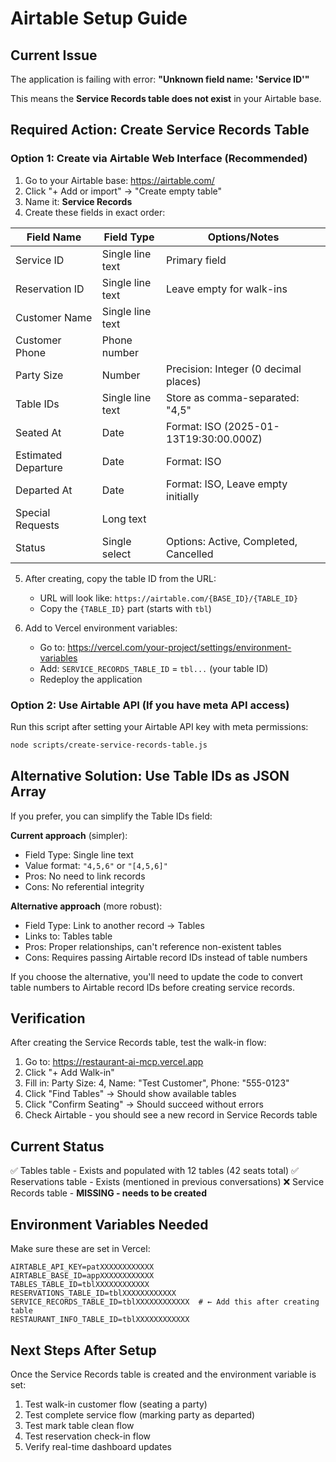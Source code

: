 # Airtable Setup Guide

## Current Issue

The application is failing with error: **"Unknown field name: 'Service ID'"**

This means the **Service Records table does not exist** in your Airtable base.

## Required Action: Create Service Records Table

### Option 1: Create via Airtable Web Interface (Recommended)

1. Go to your Airtable base: https://airtable.com/
2. Click "+ Add or import" → "Create empty table"
3. Name it: **Service Records**
4. Create these fields in exact order:

| Field Name | Field Type | Options/Notes |
|------------|------------|---------------|
| Service ID | Single line text | Primary field |
| Reservation ID | Single line text | Leave empty for walk-ins |
| Customer Name | Single line text | |
| Customer Phone | Phone number | |
| Party Size | Number | Precision: Integer (0 decimal places) |
| Table IDs | Single line text | Store as comma-separated: "4,5" |
| Seated At | Date | Format: ISO (2025-01-13T19:30:00.000Z) |
| Estimated Departure | Date | Format: ISO |
| Departed At | Date | Format: ISO, Leave empty initially |
| Special Requests | Long text | |
| Status | Single select | Options: Active, Completed, Cancelled |

5. After creating, copy the table ID from the URL:
   - URL will look like: `https://airtable.com/{BASE_ID}/{TABLE_ID}`
   - Copy the `{TABLE_ID}` part (starts with `tbl`)

6. Add to Vercel environment variables:
   - Go to: https://vercel.com/your-project/settings/environment-variables
   - Add: `SERVICE_RECORDS_TABLE_ID` = `tbl...` (your table ID)
   - Redeploy the application

### Option 2: Use Airtable API (If you have meta API access)

Run this script after setting your Airtable API key with meta permissions:

```bash
node scripts/create-service-records-table.js
```

## Alternative Solution: Use Table IDs as JSON Array

If you prefer, you can simplify the Table IDs field:

**Current approach** (simpler):
- Field Type: Single line text
- Value format: `"4,5,6"` or `"[4,5,6]"`
- Pros: No need to link records
- Cons: No referential integrity

**Alternative approach** (more robust):
- Field Type: Link to another record → Tables
- Links to: Tables table
- Pros: Proper relationships, can't reference non-existent tables
- Cons: Requires passing Airtable record IDs instead of table numbers

If you choose the alternative, you'll need to update the code to convert table numbers to Airtable record IDs before creating service records.

## Verification

After creating the Service Records table, test the walk-in flow:

1. Go to: https://restaurant-ai-mcp.vercel.app
2. Click "+ Add Walk-in"
3. Fill in: Party Size: 4, Name: "Test Customer", Phone: "555-0123"
4. Click "Find Tables" → Should show available tables
5. Click "Confirm Seating" → Should succeed without errors
6. Check Airtable - you should see a new record in Service Records table

## Current Status

✅ Tables table - Exists and populated with 12 tables (42 seats total)
✅ Reservations table - Exists (mentioned in previous conversations)
❌ Service Records table - **MISSING - needs to be created**

## Environment Variables Needed

Make sure these are set in Vercel:

```env
AIRTABLE_API_KEY=patXXXXXXXXXXXX
AIRTABLE_BASE_ID=appXXXXXXXXXXXX
TABLES_TABLE_ID=tblXXXXXXXXXXXX
RESERVATIONS_TABLE_ID=tblXXXXXXXXXXXX
SERVICE_RECORDS_TABLE_ID=tblXXXXXXXXXXXX  # ← Add this after creating table
RESTAURANT_INFO_TABLE_ID=tblXXXXXXXXXXXX
```

## Next Steps After Setup

Once the Service Records table is created and the environment variable is set:

1. Test walk-in customer flow (seating a party)
2. Test complete service flow (marking party as departed)
3. Test mark table clean flow
4. Test reservation check-in flow
5. Verify real-time dashboard updates
